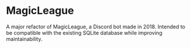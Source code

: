 # MagicLeague

A major refactor of MagicLeague, a Discord bot made in 2018. Intended to be compatible with the existing SQLite database while improving maintainability.
